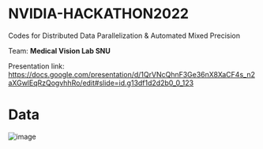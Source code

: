 # NVIDIA-HACKATHON2022
Codes for Distributed Data Parallelization &amp; Automated Mixed Precision

Team: **Medical Vision Lab SNU**

Presentation link: https://docs.google.com/presentation/d/1QrVNcQhnF3Ge36nX8XaCF4s_n2aXGwlEqRzQogvhhRo/edit#slide=id.g13df1d2d2b0_0_123

# Data
![image](https://user-images.githubusercontent.com/48243487/180379101-51171e6e-193e-47d3-baef-1570878e3c7c.png)
